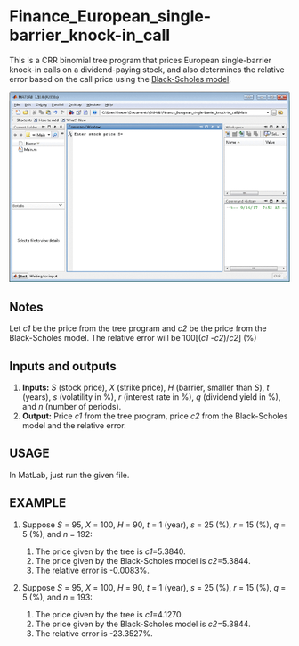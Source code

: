 # Finance_European_single-barrier_knock-in_call

This is a CRR binomial tree program that prices European single-barrier knock-in calls on a dividend-paying stock, and also determines the relative error based on the call price using the [Black-Scholes model](https://en.wikipedia.org/wiki/Black%E2%80%93Scholes_model). 

![demo](/images/pics/demo.gif)

## Notes

Let *c1* be the price from the tree program and *c2* be the price from the Black-Scholes model. The relative error will be 100[(*c1* -*c2*)/*c2*] (%)

## Inputs and outputs
1. **Inputs:** *S* (stock price), *X* (strike price), *H* (barrier, smaller than *S*), *t* (years), *s* (volatility in %), *r* (interest rate in %), *q* (dividend yield in %), and *n* (number of periods).
2. **Output:** Price *c1* from the tree program, price *c2* from the Black-Scholes model and the relative error.

## USAGE
In MatLab, just run the given file.

## EXAMPLE
1. Suppose *S* = 95, *X* = 100, *H* = 90, *t* = 1 (year), *s* = 25 (%), *r* = 15 (%), *q* = 5 (%), and *n* = 192:
	1. The price given by the tree is *c1*=5.3840.
	2. The price given by the Black-Scholes model is *c2*=5.3844.
	3. The relative error is -0.0083%.
	
2. Suppose *S* = 95, *X* = 100, *H* = 90, *t* = 1 (year), *s* = 25 (%), *r* = 15 (%), *q* = 5 (%), and *n* = 193:
	1. The price given by the tree is *c1*=4.1270.
	2. The price given by the Black-Scholes model is *c2*=5.3844.
	3. The relative error is -23.3527%.